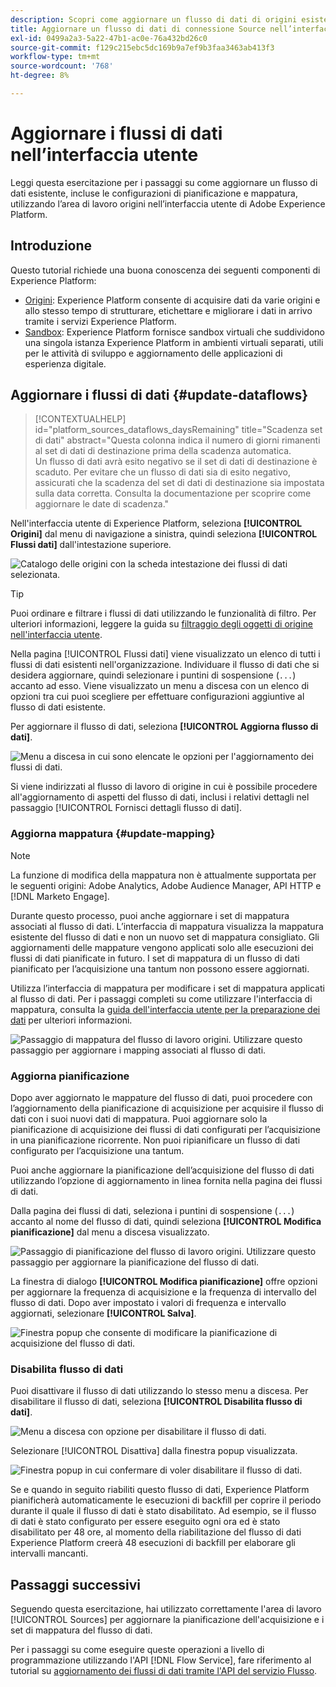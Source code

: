 ```yaml
---
description: Scopri come aggiornare un flusso di dati di origini esistente nell’interfaccia utente di Experience Platform.
title: Aggiornare un flusso di dati di connessione Source nell’interfaccia utente
exl-id: 0499a2a3-5a22-47b1-ac0e-76a432bd26c0
source-git-commit: f129c215ebc5dc169b9a7ef9b3faa3463ab413f3
workflow-type: tm+mt
source-wordcount: '768'
ht-degree: 8%

---
```


# Aggiornare i flussi di dati nell’interfaccia utente

Leggi questa esercitazione per i passaggi su come aggiornare un flusso di dati esistente, incluse le configurazioni di pianificazione e mappatura, utilizzando l’area di lavoro origini nell’interfaccia utente di Adobe Experience Platform.

## Introduzione

Questo tutorial richiede una buona conoscenza dei seguenti componenti di Experience Platform:

* [Origini](../../home.md): Experience Platform consente di acquisire dati da varie origini e allo stesso tempo di strutturare, etichettare e migliorare i dati in arrivo tramite i servizi Experience Platform.
* [Sandbox](../../../sandboxes/home.md): Experience Platform fornisce sandbox virtuali che suddividono una singola istanza Experience Platform in ambienti virtuali separati, utili per le attività di sviluppo e aggiornamento delle applicazioni di esperienza digitale.

## Aggiornare i flussi di dati {#update-dataflows}

>[!CONTEXTUALHELP]
>id="platform_sources_dataflows_daysRemaining"
>title="Scadenza set di dati"
>abstract="Questa colonna indica il numero di giorni rimanenti al set di dati di destinazione prima della scadenza automatica.<br>Un flusso di dati avrà esito negativo se il set di dati di destinazione è scaduto. Per evitare che un flusso di dati sia di esito negativo, assicurati che la scadenza del set di dati di destinazione sia impostata sulla data corretta. Consulta la documentazione per scoprire come aggiornare le date di scadenza."

Nell&#39;interfaccia utente di Experience Platform, seleziona **[!UICONTROL Origini]** dal menu di navigazione a sinistra, quindi seleziona **[!UICONTROL Flussi dati]** dall&#39;intestazione superiore.

![Catalogo delle origini con la scheda intestazione dei flussi di dati selezionata.](../../images/tutorials/update-dataflows/catalog.png)

>[!TIP]
>
>Puoi ordinare e filtrare i flussi di dati utilizzando le funzionalità di filtro. Per ulteriori informazioni, leggere la guida su [filtraggio degli oggetti di origine nell&#39;interfaccia utente](./filter.md).

Nella pagina [!UICONTROL Flussi dati] viene visualizzato un elenco di tutti i flussi di dati esistenti nell&#39;organizzazione. Individuare il flusso di dati che si desidera aggiornare, quindi selezionare i puntini di sospensione (`...`) accanto ad esso. Viene visualizzato un menu a discesa con un elenco di opzioni tra cui puoi scegliere per effettuare configurazioni aggiuntive al flusso di dati esistente.

Per aggiornare il flusso di dati, seleziona **[!UICONTROL Aggiorna flusso di dati]**.

![Menu a discesa in cui sono elencate le opzioni per l&#39;aggiornamento dei flussi di dati.](../../images/tutorials/update-dataflows/dropdown_update.png)

Si viene indirizzati al flusso di lavoro di origine in cui è possibile procedere all&#39;aggiornamento di aspetti del flusso di dati, inclusi i relativi dettagli nel passaggio [!UICONTROL Fornisci dettagli flusso di dati].

### Aggiorna mappatura {#update-mapping}

>[!NOTE]
>
>La funzione di modifica della mappatura non è attualmente supportata per le seguenti origini: Adobe Analytics, Adobe Audience Manager, API HTTP e [!DNL Marketo Engage].

Durante questo processo, puoi anche aggiornare i set di mappatura associati al flusso di dati.  L’interfaccia di mappatura visualizza la mappatura esistente del flusso di dati e non un nuovo set di mappatura consigliato. Gli aggiornamenti delle mappature vengono applicati solo alle esecuzioni dei flussi di dati pianificate in futuro. I set di mappatura di un flusso di dati pianificato per l’acquisizione una tantum non possono essere aggiornati.

Utilizza l’interfaccia di mappatura per modificare i set di mappatura applicati al flusso di dati. Per i passaggi completi su come utilizzare l&#39;interfaccia di mappatura, consulta la [guida dell&#39;interfaccia utente per la preparazione dei dati](../../../data-prep/ui/mapping.md) per ulteriori informazioni.

![Passaggio di mappatura del flusso di lavoro origini. Utilizzare questo passaggio per aggiornare i mapping associati al flusso di dati.](../../images/tutorials/update-dataflows/mapping.png)

### Aggiorna pianificazione

Dopo aver aggiornato le mappature del flusso di dati, puoi procedere con l’aggiornamento della pianificazione di acquisizione per acquisire il flusso di dati con i suoi nuovi dati di mappatura. Puoi aggiornare solo la pianificazione di acquisizione dei flussi di dati configurati per l’acquisizione in una pianificazione ricorrente. Non puoi ripianificare un flusso di dati configurato per l’acquisizione una tantum.

Puoi anche aggiornare la pianificazione dell’acquisizione del flusso di dati utilizzando l’opzione di aggiornamento in linea fornita nella pagina dei flussi di dati.

Dalla pagina dei flussi di dati, seleziona i puntini di sospensione (`...`) accanto al nome del flusso di dati, quindi seleziona **[!UICONTROL Modifica pianificazione]** dal menu a discesa visualizzato.

![Passaggio di pianificazione del flusso di lavoro origini. Utilizzare questo passaggio per aggiornare la pianificazione del flusso di dati.](../../images/tutorials/update-dataflows/dropdown_edit.png)

La finestra di dialogo **[!UICONTROL Modifica pianificazione]** offre opzioni per aggiornare la frequenza di acquisizione e la frequenza di intervallo del flusso di dati. Dopo aver impostato i valori di frequenza e intervallo aggiornati, selezionare **[!UICONTROL Salva]**.

![Finestra popup che consente di modificare la pianificazione di acquisizione del flusso di dati.](../../images/tutorials/update-dataflows/edit_schedule.png)

### Disabilita flusso di dati

Puoi disattivare il flusso di dati utilizzando lo stesso menu a discesa. Per disabilitare il flusso di dati, seleziona **[!UICONTROL Disabilita flusso di dati]**.

![Menu a discesa con opzione per disabilitare il flusso di dati.](../../images/tutorials/update-dataflows/dropdown_disable.png)

Selezionare [!UICONTROL Disattiva] dalla finestra popup visualizzata.

![Finestra popup in cui confermare di voler disabilitare il flusso di dati.](../../images/tutorials/update-dataflows/disable_dataflow.png)

Se e quando in seguito riabiliti questo flusso di dati, Experience Platform pianificherà automaticamente le esecuzioni di backfill per coprire il periodo durante il quale il flusso di dati è stato disabilitato. Ad esempio, se il flusso di dati è stato configurato per essere eseguito ogni ora ed è stato disabilitato per 48 ore, al momento della riabilitazione del flusso di dati Experience Platform creerà 48 esecuzioni di backfill per elaborare gli intervalli mancanti.

## Passaggi successivi

Seguendo questa esercitazione, hai utilizzato correttamente l&#39;area di lavoro [!UICONTROL Sources] per aggiornare la pianificazione dell&#39;acquisizione e i set di mappatura del flusso di dati.

Per i passaggi su come eseguire queste operazioni a livello di programmazione utilizzando l&#39;API [!DNL Flow Service], fare riferimento al tutorial su [aggiornamento dei flussi di dati tramite l&#39;API del servizio Flusso](../../tutorials/api/update-dataflows.md).
